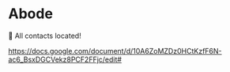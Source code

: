 # Abode
:bridge_at_night: All contacts located!

https://docs.google.com/document/d/10A6ZoMZDz0HCtKzfF6N-ac6_BsxDGCVekz8PCF2FFjc/edit#
